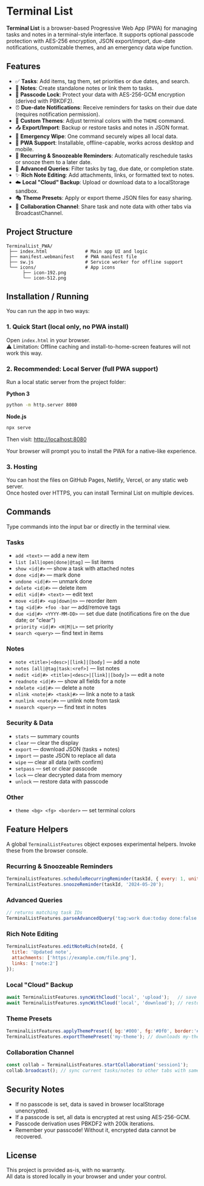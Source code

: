 # Terminal List

**Terminal List** is a browser-based Progressive Web App (PWA) for managing tasks and notes in a terminal-style interface.
It supports optional passcode protection with AES-256 encryption, JSON export/import, due-date notifications, customizable themes, and an emergency data wipe function.

## Features

- ✅ **Tasks**: Add items, tag them, set priorities or due dates, and search.
- 📝 **Notes**: Create standalone notes or link them to tasks.
- 🔐 **Passcode Lock**: Protect your data with AES-256-GCM encryption (derived with PBKDF2).
- ⏰ **Due-date Notifications**: Receive reminders for tasks on their due date (requires notification permission).
- 🎨 **Custom Themes**: Adjust terminal colors with the `THEME` command.
- 📤 **Export/Import**: Backup or restore tasks and notes in JSON format.
- 🚨 **Emergency Wipe**: One command securely wipes all local data.
- 📱 **PWA Support**: Installable, offline-capable, works across desktop and mobile.
- 🔁 **Recurring & Snoozeable Reminders**: Automatically reschedule tasks or snooze them to a later date.
- 🔎 **Advanced Queries**: Filter tasks by tag, due date, or completion state.
- ✨ **Rich Note Editing**: Add attachments, links, or formatted text to notes.
- ☁️ **Local "Cloud" Backup**: Upload or download data to a localStorage sandbox.
- 🎭 **Theme Presets**: Apply or export theme JSON files for easy sharing.
- 🤝 **Collaboration Channel**: Share task and note data with other tabs via BroadcastChannel.

## Project Structure

```
TerminalList_PWA/
 ├── index.html              # Main app UI and logic
 ├── manifest.webmanifest    # PWA manifest file
 ├── sw.js                   # Service worker for offline support
 └── icons/                  # App icons
      ├── icon-192.png
      └── icon-512.png
```

## Installation / Running

You can run the app in two ways:

### 1. Quick Start (local only, no PWA install)
Open `index.html` in your browser.  
⚠️ Limitation: Offline caching and install-to-home-screen features will not work this way.

### 2. Recommended: Local Server (full PWA support)

Run a local static server from the project folder:

**Python 3**
```bash
python -m http.server 8080
```
**Node.js**
```bash
npx serve
```

Then visit: [http://localhost:8080](http://localhost:8080)

Your browser will prompt you to install the PWA for a native-like experience.

### 3. Hosting
You can host the files on GitHub Pages, Netlify, Vercel, or any static web server.  
Once hosted over HTTPS, you can install Terminal List on multiple devices.

## Commands

Type commands into the input bar or directly in the terminal view.

### Tasks
- `add <text>` — add a new item
- `list [all|open|done|@tag]` — list items
- `show <id|#>` — show a task with attached notes
- `done <id|#>` — mark done
- `undone <id|#>` — unmark done
- `delete <id|#>` — delete item
- `edit <id|#> <text>` — edit text
- `move <id|#> <up|down|n>` — reorder item
- `tag <id|#> +foo -bar` — add/remove tags
- `due <id|#> <YYYY-MM-DD>` — set due date (notifications fire on the due date; or "clear")
- `priority <id|#> <H|M|L>` — set priority
- `search <query>` — find text in items

### Notes
- `note <title>|<desc>|[link]|[body]` — add a note
- `notes [all|@tag|task:<ref>]` — list notes
- `nedit <id|#> <title>|<desc>|[link]|[body]>` — edit a note
- `readnote <id|#>` — show all fields for a note
- `ndelete <id|#>` — delete a note
- `nlink <note|#> <task|#>` — link a note to a task
- `nunlink <note|#>` — unlink note from task
- `nsearch <query>` — find text in notes

### Security & Data
- `stats` — summary counts
- `clear` — clear the display
- `export` — download JSON (tasks + notes)
- `import` — paste JSON to replace all data
- `wipe` — clear all data (with confirm)
- `setpass` — set or clear passcode
- `lock` — clear decrypted data from memory
- `unlock` — restore data with passcode


### Other

- `theme <bg> <fg> <border>` — set terminal colors

## Feature Helpers

A global `TerminalListFeatures` object exposes experimental helpers. Invoke these from the browser console.

### Recurring & Snoozeable Reminders
```js
TerminalListFeatures.scheduleRecurringReminder(taskId, { every: 1, unit: 'day' });
TerminalListFeatures.snoozeReminder(taskId, '2024-05-20');
```

### Advanced Queries
```js
// returns matching task IDs
TerminalListFeatures.parseAdvancedQuery('tag:work due:today done:false');
```

### Rich Note Editing
```js
TerminalListFeatures.editNoteRich(noteId, {
  title: 'Updated note',
  attachments: ['https://example.com/file.png'],
  links: ['note:2']
});
```

### Local "Cloud" Backup
```js
await TerminalListFeatures.syncWithCloud('local', 'upload');   // save to localStorage sandbox
await TerminalListFeatures.syncWithCloud('local', 'download'); // restore from sandbox
```

### Theme Presets
```js
TerminalListFeatures.applyThemePreset({ bg:'#000', fg:'#0f0', border:'#0f0' });
TerminalListFeatures.exportThemePreset('my-theme'); // downloads my-theme.json
```

### Collaboration Channel
```js
const collab = TerminalListFeatures.startCollaboration('session1');
collab.broadcast(); // sync current tasks/notes to other tabs with same session
```

## Security Notes

- If no passcode is set, data is saved in browser localStorage unencrypted.  
- If a passcode is set, all data is encrypted at rest using AES-256-GCM.  
- Passcode derivation uses PBKDF2 with 200k iterations.  
- Remember your passcode! Without it, encrypted data cannot be recovered.

## License

This project is provided as-is, with no warranty.  
All data is stored locally in your browser and under your control.
